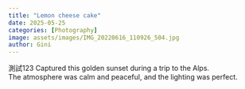 ```yaml
---
title: "Lemon cheese cake"
date: 2025-05-25
categories: [Photography]
image: assets/images/IMG_20220616_110926_504.jpg
author: Gini
---
```


測試123
Captured this golden sunset during a trip to the Alps.  
The atmosphere was calm and peaceful, and the lighting was perfect.
